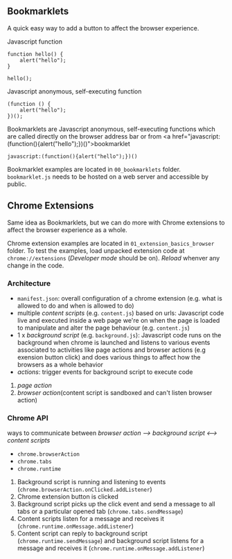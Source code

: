 ## Bookmarklets

A quick easy way to add a button to affect the browser experience.

Javascript function

```
function hello() {
    alert("hello");
}

hello();
```

Javascript anonymous, self-executing function

```
(function () {
    alert("hello");
})();
```

Bookmarklets are Javascript anonymous, self-executing functions which are called directly on the browser address bar or from <a href="javascript:(function(){alert("hello");})()">bookmarklet</a> 

```
javascript:(function(){alert("hello");})()
```

Bookmarklet examples are located in `00_bookmarklets` folder. `bookmarklet.js` needs to be hosted on a web server and accessible by public.


## Chrome Extensions

Same idea as Bookmarklets, but we can do more with Chrome extensions to affect the browser experience as a whole.

Chrome extension examples are located in `01_extension_basics_browser` folder. To test the examples, load unpacked extension code at `chrome://extensions` (_Developer mode_ should be on). _Reload_ whenver any change in the code.

### Architecture

* `manifest.json`: overall configuration of a chrome extension (e.g. what is allowed to do and when is allowed to do)
* multiple _content scripts_ (e.g. `content.js`) based on urls: Javascript code live and executed inside a web page we're on when the page is loaded to manipulate and alter the page behaviour (e.g. `content.js`)
* 1 x _background script_ (e.g. `background.js`): Javascript code runs on the background when chrome is launched and listens to various events associated to activities like page actions and browser actions (e.g exension button click) and does various things to affect how the browsers as a whole behavior
* _actions_: trigger events for background script to execute code
1. _page action_
2. _browser action_(content script is sandboxed and can't listen browser action)


### Chrome API

ways to communicate between _browser action --> background script <--> content scripts_  

* `chrome.browserAction`
* `chrome.tabs`
* `chrome.runtime`

1. Background script is running and listening to events (`chrome.browserAction.onClicked.addListener`)
2. Chrome extension button is clicked
3. Background script picks up the click event and send a message to all tabs or a particular opened tab (`chrome.tabs.sendMessage`)
4. Content scripts listen for a message and receives it (`chrome.runtime.onMessage.addListener`)
5. Content script can reply to background script (`chrome.runtime.sendMessage`)  and background script listens for a message and receives it (`chrome.runtime.onMessage.addListener`)